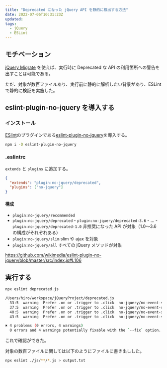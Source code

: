 ```yaml
---
title: "Deprecated になった jQuery API を静的に検出する方法"
date: 2022-07-06T10:31:23Z
updated:
tags:
  - jQuery
  - ESLint
---
```


## モチベーション

[jQuery Migrate](https://github.com/jquery/jquery-migrate) を使えば、実行時に Deprecated な API の利用箇所への警告を出すことは可能である。

ただ、対象が数百ファイルあり、実行前に静的に解析したい背景があり、ESLint で静的に検証を実施した。

## eslint-plugin-no-jquery を導入する

### インストール

[ESlint](https://eslint.org/)のプラグインである[eslint-plugin-no-jquery](https://github.com/wikimedia/eslint-plugin-no-jquery)を導入する。

```bash
npm i -D eslint-plugin-no-jquery
```

### .eslintrc

`extends` と `plugins` に追加する。

```json
{
  "extends": "plugin:no-jquery/deprecated",
  "plugins": ["no-jquery"]
}
```

#### 構成

- `plugin:no-jquery/recommended`
- `plugin:no-jquery/deprecated` - `plugin:no-jquery/deprecated-3.6` - ... - `plugin:no-jquery/deprecated-1.0`
  非推奨になった API が対象（1.0〜3.6 の構成がそれぞれある）
- `plugin:no-jquery/slim`
  slim や ajax を対象
- `plugin:no-jquery/all`
  すべての jQuery メソッドが対象

https://github.com/wikimedia/eslint-plugin-no-jquery/blob/master/src/index.js#L106

## 実行する

```bash
npx eslint deprecated.js

/Users/hiro/workspace/jQueryProject/deprecated.js
  33:5  warning  Prefer .on or .trigger to .click  no-jquery/no-event-shorthand
  37:5  warning  Prefer .on or .trigger to .click  no-jquery/no-event-shorthand
  40:5  warning  Prefer .on or .trigger to .click  no-jquery/no-event-shorthand
  43:5  warning  Prefer .on or .trigger to .click  no-jquery/no-event-shorthand

✖ 4 problems (0 errors, 4 warnings)
  0 errors and 4 warnings potentially fixable with the `--fix` option.
```

これで確認ができた。

対象の数百ファイルに関しては以下のようにファイルに書き出しした。

```bash
npx eslint ./js/**/*.js > output.txt
```
